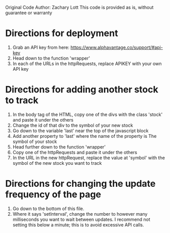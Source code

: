Original Code Author: Zachary Lott
This code is provided as is, without guarantee or warranty


# Directions for deployment

1. Grab an API key from here: https://www.alphavantage.co/support/#api-key
2. Head down to the function 'wrapper'
3. In each of the URLs in the httpRequests, replace APIKEY with your own API key

# Directions for adding another stock to track

1. In the body tag of the HTML, copy one of the divs with the class 'stock' and paste it under the others
2. Change the id of that div to the symbol of your new stock
3. Go down to the variable 'last' near the top of the javascript block
4. Add another property to 'last' where the name of the property is The symbol of your stock
5. Head further down to the function 'wrapper'
6. Copy one of the httpRequests and paste it under the others
7. In the URL in the new httpRequest, replace the value at 'symbol' with the symbol of the new stock you want to track


# Directions for changing the update frequency of the page

1. Go down to the bottom of this file.
2. Where it says 'setInterval', change the number to however many milliseconds you want to wait between updates. I recommend not setting this below a minute; this is to avoid excessive API calls.
